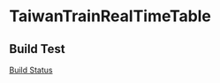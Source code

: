 # TaiwanTrainRealTimeTable
## Build Test
[Build Status](https://travis-ci.org/wwin3286tw/TaiwanTrainRealTimeTable.svg?branch=master)
